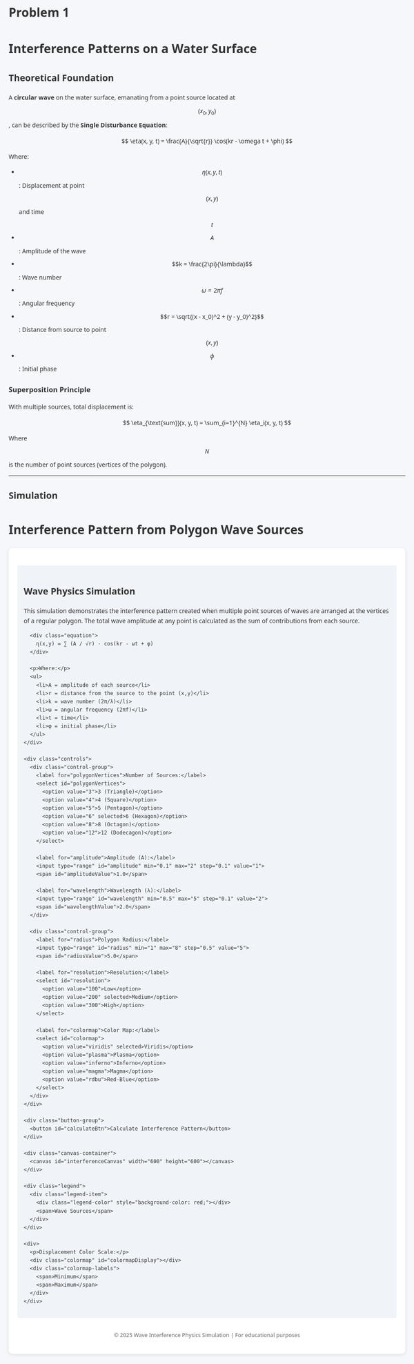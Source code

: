 # Problem 1
# Interference Patterns on a Water Surface

## Theoretical Foundation

A **circular wave** on the water surface, emanating from a point source located at $$(x_0, y_0)$$, can be described by the **Single Disturbance Equation**:

$$
\eta(x, y, t) = \frac{A}{\sqrt{r}} \cos(kr - \omega t + \phi)
$$

Where:

- $$\eta(x, y, t)$$: Displacement at point $$(x, y)$$ and time $$t$$  
- $$A$$: Amplitude of the wave  
- $$k = \frac{2\pi}{\lambda}$$: Wave number  
- $$\omega = 2\pi f$$: Angular frequency  
- $$r = \sqrt{(x - x_0)^2 + (y - y_0)^2}$$: Distance from source to point $$(x, y)$$  
- $$\phi$$: Initial phase  

### Superposition Principle

With multiple sources, total displacement is:

$$
\eta_{\text{sum}}(x, y, t) = \sum_{i=1}^{N} \eta_i(x, y, t)
$$

Where $$N$$ is the number of point sources (vertices of the polygon).

---

## Simulation

<!DOCTYPE html>
<html lang="en">
<head>
  <meta charset="UTF-8">
  <meta name="viewport" content="width=device-width, initial-scale=1.0">
  <title>Interference Pattern from Polygon Sources</title>
  <style>
    body {
      font-family: 'Segoe UI', Tahoma, Geneva, Verdana, sans-serif;
      margin: 0;
      padding: 20px;
      background-color: #f5f7fa;
      color: #333;
      line-height: 1.6;
      max-width: 1000px;
      margin: 0 auto;
    }
    
    h1, h2 {
      color: #2c3e50;
      text-align: center;
      margin-top: 1.5em;
    }
    
    .container {
      background: white;
      border-radius: 10px;
      box-shadow: 0 2px 8px rgba(0,0,0,0.1);
      padding: 20px;
      margin: 20px 0;
    }
    
    .canvas-container {
      position: relative;
      width: 100%;
      max-width: 600px;
      margin: 0 auto;
    }
    
    canvas {
      display: block;
      margin: 0 auto;
      border: 1px solid #ddd;
      border-radius: 5px;
    }
    
    .controls {
      display: flex;
      flex-wrap: wrap;
      gap: 20px;
      justify-content: center;
      margin: 20px 0;
    }
    
    .control-group {
      flex: 1;
      min-width: 200px;
      max-width: 250px;
    }
    
    label {
      display: block;
      font-weight: 600;
      margin-bottom: 5px;
    }
    
    input, select {
      width: 100%;
      padding: 8px;
      margin-bottom: 10px;
      border: 1px solid #ddd;
      border-radius: 4px;
    }
    
    .button-group {
      display: flex;
      justify-content: center;
      gap: 10px;
      margin-top: 20px;
    }
    
    button {
      background-color: #4c6ef5;
      color: white;
      border: none;
      padding: 10px 20px;
      border-radius: 5px;
      cursor: pointer;
      font-size: 16px;
      transition: background-color 0.2s;
    }
    
    button:hover {
      background-color: #364fc7;
    }
    
    .parameter-display {
      background-color: #f0f4f8;
      padding: 15px;
      border-radius: 5px;
      margin: 20px 0;
    }
    
    .equation {
      background-color: #f8f9fa;
      padding: 10px;
      border-radius: 5px;
      margin: 15px 0;
      font-style: italic;
      text-align: center;
    }
    
    .legend {
      display: flex;
      align-items: center;
      justify-content: center;
      margin-top: 15px;
    }
    
    .legend-item {
      display: flex;
      align-items: center;
      margin: 0 10px;
    }
    
    .legend-color {
      width: 20px;
      height: 20px;
      border-radius: 50%;
      margin-right: 5px;
    }
    
    .colormap {
      height: 20px;
      width: 100%;
      margin: 10px 0;
      background: linear-gradient(to right,
        #440154, #482878, #3e4989, #31688e, #26828e, 
        #1f9e89, #35b779, #6ece58, #b5de2b, #fde725);
      border-radius: 3px;
    }
    
    .colormap-labels {
      display: flex;
      justify-content: space-between;
      font-size: 0.85em;
      color: #666;
    }
    
    .footnote {
      margin-top: 30px;
      font-size: 0.9em;
      color: #666;
      text-align: center;
    }
  </style>
</head>
<body>
  <h1>Interference Pattern from Polygon Wave Sources</h1>
  
  <div class="container">
    <div class="parameter-display">
      <h2>Wave Physics Simulation</h2>
      <p>This simulation demonstrates the interference pattern created when multiple point sources of waves are arranged at the vertices of a regular polygon. The total wave amplitude at any point is calculated as the sum of contributions from each source.</p>
      
      <div class="equation">
        η(x,y) = ∑ (A / √r) · cos(kr - ωt + φ)
      </div>
      
      <p>Where:</p>
      <ul>
        <li>A = amplitude of each source</li>
        <li>r = distance from the source to the point (x,y)</li>
        <li>k = wave number (2π/λ)</li>
        <li>ω = angular frequency (2πf)</li>
        <li>t = time</li>
        <li>φ = initial phase</li>
      </ul>
    </div>
    
    <div class="controls">
      <div class="control-group">
        <label for="polygonVertices">Number of Sources:</label>
        <select id="polygonVertices">
          <option value="3">3 (Triangle)</option>
          <option value="4">4 (Square)</option>
          <option value="5">5 (Pentagon)</option>
          <option value="6" selected>6 (Hexagon)</option>
          <option value="8">8 (Octagon)</option>
          <option value="12">12 (Dodecagon)</option>
        </select>
        
        <label for="amplitude">Amplitude (A):</label>
        <input type="range" id="amplitude" min="0.1" max="2" step="0.1" value="1">
        <span id="amplitudeValue">1.0</span>
        
        <label for="wavelength">Wavelength (λ):</label>
        <input type="range" id="wavelength" min="0.5" max="5" step="0.1" value="2">
        <span id="wavelengthValue">2.0</span>
      </div>
      
      <div class="control-group">
        <label for="radius">Polygon Radius:</label>
        <input type="range" id="radius" min="1" max="8" step="0.5" value="5">
        <span id="radiusValue">5.0</span>
        
        <label for="resolution">Resolution:</label>
        <select id="resolution">
          <option value="100">Low</option>
          <option value="200" selected>Medium</option>
          <option value="300">High</option>
        </select>
        
        <label for="colormap">Color Map:</label>
        <select id="colormap">
          <option value="viridis" selected>Viridis</option>
          <option value="plasma">Plasma</option>
          <option value="inferno">Inferno</option>
          <option value="magma">Magma</option>
          <option value="rdbu">Red-Blue</option>
        </select>
      </div>
    </div>
    
    <div class="button-group">
      <button id="calculateBtn">Calculate Interference Pattern</button>
    </div>
    
    <div class="canvas-container">
      <canvas id="interferenceCanvas" width="600" height="600"></canvas>
    </div>
    
    <div class="legend">
      <div class="legend-item">
        <div class="legend-color" style="background-color: red;"></div>
        <span>Wave Sources</span>
      </div>
    </div>
    
    <div>
      <p>Displacement Color Scale:</p>
      <div class="colormap" id="colormapDisplay"></div>
      <div class="colormap-labels">
        <span>Minimum</span>
        <span>Maximum</span>
      </div>
    </div>
  </div>
  
  <div class="footnote">
    <p>© 2025 Wave Interference Physics Simulation | For educational purposes</p>
  </div>

  <script>
    // Get DOM elements
    const canvas = document.getElementById('interferenceCanvas');
    const ctx = canvas.getContext('2d');
    const calculateBtn = document.getElementById('calculateBtn');
    
    const polygonSelect = document.getElementById('polygonVertices');
    const amplitudeInput = document.getElementById('amplitude');
    const wavelengthInput = document.getElementById('wavelength');
    const radiusInput = document.getElementById('radius');
    const resolutionSelect = document.getElementById('resolution');
    const colormapSelect = document.getElementById('colormap');
    
    const amplitudeValue = document.getElementById('amplitudeValue');
    const wavelengthValue = document.getElementById('wavelengthValue');
    const radiusValue = document.getElementById('radiusValue');
    
    // Initial parameter values
    let A = 1.0;                // Amplitude
    let wavelength = 2.0;       // Wavelength
    let frequency = 1.0;        // Frequency (fixed)
    let omega = 2 * Math.PI * frequency;
    let k = 2 * Math.PI / wavelength;
    let phi = 0;                // Initial phase
    let t = 0;                  // Time snapshot (fixed)
    let N = 6;                  // Number of sources
    let radius = 5.0;           // Polygon radius
    let resolution = 200;       // Grid resolution
    let colormap = 'viridis';   // Default colormap
    
    // Update displayed values
    amplitudeInput.addEventListener('input', () => {
      A = parseFloat(amplitudeInput.value);
      amplitudeValue.textContent = A.toFixed(1);
    });
    
    wavelengthInput.addEventListener('input', () => {
      wavelength = parseFloat(wavelengthInput.value);
      wavelengthValue.textContent = wavelength.toFixed(1);
      k = 2 * Math.PI / wavelength;
    });
    
    radiusInput.addEventListener('input', () => {
      radius = parseFloat(radiusInput.value);
      radiusValue.textContent = radius.toFixed(1);
    });
    
    // Update resolution when selected
    resolutionSelect.addEventListener('change', () => {
      resolution = parseInt(resolutionSelect.value);
    });
    
    // Update number of sources when changed
    polygonSelect.addEventListener('change', () => {
      N = parseInt(polygonSelect.value);
    });
    
    // Update colormap when selected
    colormapSelect.addEventListener('change', () => {
      colormap = colormapSelect.value;
      updateColormapDisplay();
    });
    
    // Color maps
    const colormaps = {
      viridis: [
        [68, 1, 84], [70, 50, 126], [54, 92, 141], [39, 127, 142], 
        [31, 161, 135], [74, 194, 109], [159, 218, 58], [253, 231, 37]
      ],
      plasma: [
        [13, 8, 135], [75, 0, 160], [125, 0, 168], [168, 0, 157], 
        [203, 32, 107], [224, 80, 66], [239, 140, 45], [246, 211, 47]
      ],
      inferno: [
        [0, 0, 4], [40, 11, 84], [101, 21, 110], [159, 42, 99], 
        [212, 72, 66], [241, 130, 37], [250, 193, 39], [252, 255, 164]
      ],
      magma: [
        [0, 0, 4], [44, 13, 74], [104, 26, 107], [168, 49, 96], 
        [216, 80, 72], [244, 131, 44], [254, 190, 65], [252, 253, 191]
      ],
      rdbu: [
        [178, 24, 43], [214, 96, 77], [244, 165, 130], [253, 219, 199], 
        [209, 229, 240], [146, 197, 222], [67, 147, 195], [33, 102, 172]
      ]
    };
    
    // Update colormap display
    function updateColormapDisplay() {
      const colormapDiv = document.getElementById('colormapDisplay');
      const colors = colormaps[colormap];
      
      let gradientString = 'linear-gradient(to right';
      for (let i = 0; i < colors.length; i++) {
        const percent = (i / (colors.length - 1)) * 100;
        const [r, g, b] = colors[i];
        gradientString += `, rgb(${r}, ${g}, ${b}) ${percent}%`;
      }
      gradientString += ')';
      
      colormapDiv.style.background = gradientString;
    }
    
    // Generate points for a regular polygon
    function generatePolygonPoints(n, r) {
      const points = [];
      for (let i = 0; i < n; i++) {
        const angle = (i * 2 * Math.PI) / n;
        const x = r * Math.cos(angle);
        const y = r * Math.sin(angle);
        points.push([x, y]);
      }
      return points;
    }
    
    // Map a value from one range to another
    function mapValue(value, inMin, inMax, outMin, outMax) {
      return ((value - inMin) * (outMax - outMin)) / (inMax - inMin) + outMin;
    }
    
    // Get color from colormap
    function getColor(value, min, max, map = colormap) {
      // Normalize value to 0-1 range
      const normalized = (value - min) / (max - min);
      
      // Clamp to 0-1
      const clamped = Math.max(0, Math.min(1, normalized));
      
      // Get color map
      const colors = colormaps[map];
      
      // Find position in colormap
      const position = clamped * (colors.length - 1);
      const index = Math.floor(position);
      const fraction = position - index;
      
      // Handle edge cases
      if (index >= colors.length - 1) {
        return `rgb(${colors[colors.length - 1][0]}, ${colors[colors.length - 1][1]}, ${colors[colors.length - 1][2]})`;
      }
      
      // Interpolate between colors
      const c1 = colors[index];
      const c2 = colors[index + 1];
      
      const r = Math.round(c1[0] + fraction * (c2[0] - c1[0]));
      const g = Math.round(c1[1] + fraction * (c2[1] - c1[1]));
      const b = Math.round(c1[2] + fraction * (c2[2] - c1[2]));
      
      return `rgb(${r}, ${g}, ${b})`;
    }
    
    // Calculate and draw the interference pattern
    function calculateInterferencePattern() {
      // Update parameters from inputs
      A = parseFloat(amplitudeInput.value);
      wavelength = parseFloat(wavelengthInput.value);
      k = 2 * Math.PI / wavelength;
      N = parseInt(polygonSelect.value);
      radius = parseFloat(radiusInput.value);
      resolution = parseInt(resolutionSelect.value);
      colormap = colormapSelect.value;
      
      // Clear canvas
      ctx.clearRect(0, 0, canvas.width, canvas.height);
      
      // Generate source positions
      const sourcePoints = generatePolygonPoints(N, radius);
      
      // Create a pixel-by-pixel image
      const imageData = ctx.createImageData(canvas.width, canvas.height);
      const data = imageData.data;
      
      // Create scaling factors to map between canvas and simulation coordinates
      const scale = 20; // Adjust this to zoom in/out
      const offsetX = canvas.width / 2;
      const offsetY = canvas.height / 2;
      
      // Store the wave values to find min/max for normalization
      let waveValues = [];
      let minVal = Infinity;
      let maxVal = -Infinity;
      
      // Calculate wave values first to find min/max
      for (let y = 0; y < canvas.height; y++) {
        for (let x = 0; x < canvas.width; x++) {
          // Convert canvas coordinates to simulation coordinates
          const simX = (x - offsetX) / scale;
          const simY = (y - offsetY) / scale;
          
          // Calculate total amplitude from all sources
          let etaTotal = 0;
          for (const [x0, y0] of sourcePoints) {
            const r = Math.sqrt((simX - x0) ** 2 + (simY - y0) ** 2) + 1e-6; // Avoid division by zero
            const sourceContribution = (A / Math.sqrt(r)) * Math.cos(k * r - omega * t + phi);
            etaTotal += sourceContribution;
          }
          
          // Store value and track min/max
          waveValues.push(etaTotal);
          minVal = Math.min(minVal, etaTotal);
          maxVal = Math.max(maxVal, etaTotal);
        }
      }
      
      // Now set the pixel values with normalized colors
      let index = 0;
      for (let y = 0; y < canvas.height; y++) {
        for (let x = 0; x < canvas.width; x++) {
          const pixelIndex = (y * canvas.width + x) * 4;
          const etaTotal = waveValues[index++];
          
          // Get color from colormap
          const color = getColor(etaTotal, minVal, maxVal);
          
          // Parse RGB components from the color string
          const rgb = color.match(/rgb\((\d+),\s*(\d+),\s*(\d+)\)/);
          
          // Set pixel data
          data[pixelIndex] = parseInt(rgb[1]);     // Red
          data[pixelIndex + 1] = parseInt(rgb[2]); // Green
          data[pixelIndex + 2] = parseInt(rgb[3]); // Blue
          data[pixelIndex + 3] = 255;              // Alpha (fully opaque)
        }
      }
      
      // Put the image data on the canvas
      ctx.putImageData(imageData, 0, 0);
      
      // Draw the source points
      for (const [x0, y0] of sourcePoints) {
        const canvasX = x0 * scale + offsetX;
        const canvasY = y0 * scale + offsetY;
        
        ctx.beginPath();
        ctx.arc(canvasX, canvasY, 5, 0, 2 * Math.PI);
        ctx.fillStyle = 'red';
        ctx.fill();
        ctx.strokeStyle = 'white';
        ctx.lineWidth = 1;
        ctx.stroke();
      }
    }
    
    // Initial setup
    updateColormapDisplay();
    calculateBtn.addEventListener('click', calculateInterferencePattern);
    // Calculate on page load
    window.addEventListener('load', calculateInterferencePattern);
  </script>
</body>
</html>

